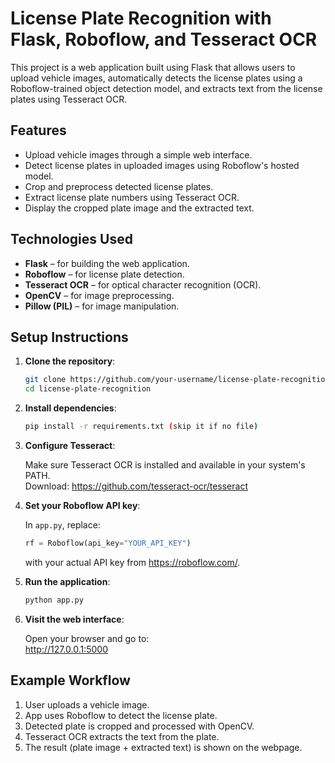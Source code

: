 # License Plate Recognition with Flask, Roboflow, and Tesseract OCR

This project is a web application built using Flask that allows users to upload vehicle images, automatically detects the license plates using a Roboflow-trained object detection model, and extracts text from the license plates using Tesseract OCR.

## Features

- Upload vehicle images through a simple web interface.
- Detect license plates in uploaded images using Roboflow's hosted model.
- Crop and preprocess detected license plates.
- Extract license plate numbers using Tesseract OCR.
- Display the cropped plate image and the extracted text.

## Technologies Used

- **Flask** – for building the web application.
- **Roboflow** – for license plate detection.
- **Tesseract OCR** – for optical character recognition (OCR).
- **OpenCV** – for image preprocessing.
- **Pillow (PIL)** – for image manipulation.

## Setup Instructions

1. **Clone the repository**:

   ```bash
   git clone https://github.com/your-username/license-plate-recognition.git
   cd license-plate-recognition
   ```

2. **Install dependencies**:

   ```bash
   pip install -r requirements.txt (skip it if no file)
   ```

3. **Configure Tesseract**:

   Make sure Tesseract OCR is installed and available in your system's PATH.  
   Download: https://github.com/tesseract-ocr/tesseract

4. **Set your Roboflow API key**:

   In `app.py`, replace:

   ```python
   rf = Roboflow(api_key="YOUR_API_KEY")
   ```

   with your actual API key from https://roboflow.com/.

5. **Run the application**:

   ```bash
   python app.py
   ```

6. **Visit the web interface**:

   Open your browser and go to:  
   http://127.0.0.1:5000

## Example Workflow

1. User uploads a vehicle image.
2. App uses Roboflow to detect the license plate.
3. Detected plate is cropped and processed with OpenCV.
4. Tesseract OCR extracts the text from the plate.
5. The result (plate image + extracted text) is shown on the webpage.
